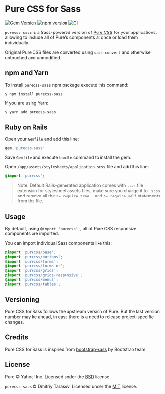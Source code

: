# Pure CSS for Sass

[![Gem Version](https://badge.fury.io/rb/purecss-sass.svg)](https://badge.fury.io/rb/purecss-sass)
[![npm version](https://badge.fury.io/js/purecss-sass.svg)](https://badge.fury.io/js/purecss-sass)
[![CI](https://github.com/rubysamurai/purecss-sass/workflows/CI/badge.svg)](https://github.com/rubysamurai/purecss-sass/actions?query=workflow%3ACI)

`purecss-sass` is a Sass-powered version of [Pure CSS](https://purecss.io/) for your applications, allowing to include all of Pure's components at once or load them individually.

Original Pure CSS files are converted using `sass-convert` and otherwise untouched and unmodified.

## npm and Yarn

To install `purecss-sass` npm package execute this command:

```
$ npm install purecss-sass
```

If you are using Yarn:

```
$ yarn add purecss-sass
```

## Ruby on Rails

Open your `Gemfile` and add this line:

```ruby
gem 'purecss-sass'
```

Save `Gemfile` and execute `bundle` command to install the gem.

Open `/app/assets/stylesheets/application.scss` file and add this line:

```scss
@import 'purecss';
```

> Note: Default Rails-generated application comes with `.css` file extension for stylesheet assets files, make sure you change it to `.scss` and remove all the `*= require_tree .` and `*= require_self` statements from the file.

## Usage

By default, using `@import 'purecss';`, all of Pure CSS responsive components are imported.

You can import individual Sass components like this:

```scss
@import 'purecss/base';
@import 'purecss/buttons';
@import 'purecss/forms';
@import 'purecss/forms-nr';
@import 'purecss/grids';
@import 'purecss/grids-responsive';
@import 'purecss/menus';
@import 'purecss/tables';
```

## Versioning

Pure CSS for Sass follows the upstream version of Pure. But the last version number may be ahead, in case there is a need to release project-specific changes.

## Credits

Pure CSS for Sass is inspired from [bootstrap-sass](https://github.com/twbs/bootstrap-sass) by Bootstrap team.

## License

Pure © Yahoo! Inc. Licensed under the [BSD](https://github.com/pure-css/pure/blob/master/LICENSE) license.

`purecss-sass` © Dmitriy Tarasov. Licensed under the [MIT](LICENSE.txt) licence.
